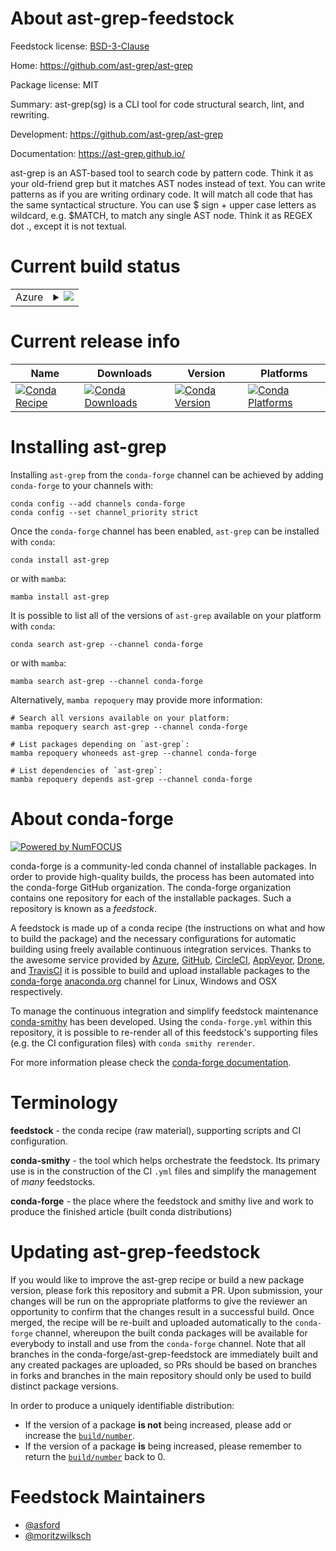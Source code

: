 About ast-grep-feedstock
========================

Feedstock license: [BSD-3-Clause](https://github.com/conda-forge/ast-grep-feedstock/blob/main/LICENSE.txt)

Home: https://github.com/ast-grep/ast-grep

Package license: MIT

Summary: ast-grep(sg) is a CLI tool for code structural search, lint, and rewriting.

Development: https://github.com/ast-grep/ast-grep

Documentation: https://ast-grep.github.io/

ast-grep is an AST-based tool to search code by pattern code. Think it as
your old-friend grep but it matches AST nodes instead of text. You can
write patterns as if you are writing ordinary code. It will match all code
that has the same syntactical structure. You can use $ sign + upper case
letters as wildcard, e.g. $MATCH, to match any single AST node. Think it as
REGEX dot ., except it is not textual.


Current build status
====================


<table>
    
  <tr>
    <td>Azure</td>
    <td>
      <details>
        <summary>
          <a href="https://dev.azure.com/conda-forge/feedstock-builds/_build/latest?definitionId=21580&branchName=main">
            <img src="https://dev.azure.com/conda-forge/feedstock-builds/_apis/build/status/ast-grep-feedstock?branchName=main">
          </a>
        </summary>
        <table>
          <thead><tr><th>Variant</th><th>Status</th></tr></thead>
          <tbody><tr>
              <td>linux_64</td>
              <td>
                <a href="https://dev.azure.com/conda-forge/feedstock-builds/_build/latest?definitionId=21580&branchName=main">
                  <img src="https://dev.azure.com/conda-forge/feedstock-builds/_apis/build/status/ast-grep-feedstock?branchName=main&jobName=linux&configuration=linux%20linux_64_" alt="variant">
                </a>
              </td>
            </tr><tr>
              <td>osx_64</td>
              <td>
                <a href="https://dev.azure.com/conda-forge/feedstock-builds/_build/latest?definitionId=21580&branchName=main">
                  <img src="https://dev.azure.com/conda-forge/feedstock-builds/_apis/build/status/ast-grep-feedstock?branchName=main&jobName=osx&configuration=osx%20osx_64_" alt="variant">
                </a>
              </td>
            </tr><tr>
              <td>osx_arm64</td>
              <td>
                <a href="https://dev.azure.com/conda-forge/feedstock-builds/_build/latest?definitionId=21580&branchName=main">
                  <img src="https://dev.azure.com/conda-forge/feedstock-builds/_apis/build/status/ast-grep-feedstock?branchName=main&jobName=osx&configuration=osx%20osx_arm64_" alt="variant">
                </a>
              </td>
            </tr>
          </tbody>
        </table>
      </details>
    </td>
  </tr>
</table>

Current release info
====================

| Name | Downloads | Version | Platforms |
| --- | --- | --- | --- |
| [![Conda Recipe](https://img.shields.io/badge/recipe-ast--grep-green.svg)](https://anaconda.org/conda-forge/ast-grep) | [![Conda Downloads](https://img.shields.io/conda/dn/conda-forge/ast-grep.svg)](https://anaconda.org/conda-forge/ast-grep) | [![Conda Version](https://img.shields.io/conda/vn/conda-forge/ast-grep.svg)](https://anaconda.org/conda-forge/ast-grep) | [![Conda Platforms](https://img.shields.io/conda/pn/conda-forge/ast-grep.svg)](https://anaconda.org/conda-forge/ast-grep) |

Installing ast-grep
===================

Installing `ast-grep` from the `conda-forge` channel can be achieved by adding `conda-forge` to your channels with:

```
conda config --add channels conda-forge
conda config --set channel_priority strict
```

Once the `conda-forge` channel has been enabled, `ast-grep` can be installed with `conda`:

```
conda install ast-grep
```

or with `mamba`:

```
mamba install ast-grep
```

It is possible to list all of the versions of `ast-grep` available on your platform with `conda`:

```
conda search ast-grep --channel conda-forge
```

or with `mamba`:

```
mamba search ast-grep --channel conda-forge
```

Alternatively, `mamba repoquery` may provide more information:

```
# Search all versions available on your platform:
mamba repoquery search ast-grep --channel conda-forge

# List packages depending on `ast-grep`:
mamba repoquery whoneeds ast-grep --channel conda-forge

# List dependencies of `ast-grep`:
mamba repoquery depends ast-grep --channel conda-forge
```


About conda-forge
=================

[![Powered by
NumFOCUS](https://img.shields.io/badge/powered%20by-NumFOCUS-orange.svg?style=flat&colorA=E1523D&colorB=007D8A)](https://numfocus.org)

conda-forge is a community-led conda channel of installable packages.
In order to provide high-quality builds, the process has been automated into the
conda-forge GitHub organization. The conda-forge organization contains one repository
for each of the installable packages. Such a repository is known as a *feedstock*.

A feedstock is made up of a conda recipe (the instructions on what and how to build
the package) and the necessary configurations for automatic building using freely
available continuous integration services. Thanks to the awesome service provided by
[Azure](https://azure.microsoft.com/en-us/services/devops/), [GitHub](https://github.com/),
[CircleCI](https://circleci.com/), [AppVeyor](https://www.appveyor.com/),
[Drone](https://cloud.drone.io/welcome), and [TravisCI](https://travis-ci.com/)
it is possible to build and upload installable packages to the
[conda-forge](https://anaconda.org/conda-forge) [anaconda.org](https://anaconda.org/)
channel for Linux, Windows and OSX respectively.

To manage the continuous integration and simplify feedstock maintenance
[conda-smithy](https://github.com/conda-forge/conda-smithy) has been developed.
Using the ``conda-forge.yml`` within this repository, it is possible to re-render all of
this feedstock's supporting files (e.g. the CI configuration files) with ``conda smithy rerender``.

For more information please check the [conda-forge documentation](https://conda-forge.org/docs/).

Terminology
===========

**feedstock** - the conda recipe (raw material), supporting scripts and CI configuration.

**conda-smithy** - the tool which helps orchestrate the feedstock.
                   Its primary use is in the construction of the CI ``.yml`` files
                   and simplify the management of *many* feedstocks.

**conda-forge** - the place where the feedstock and smithy live and work to
                  produce the finished article (built conda distributions)


Updating ast-grep-feedstock
===========================

If you would like to improve the ast-grep recipe or build a new
package version, please fork this repository and submit a PR. Upon submission,
your changes will be run on the appropriate platforms to give the reviewer an
opportunity to confirm that the changes result in a successful build. Once
merged, the recipe will be re-built and uploaded automatically to the
`conda-forge` channel, whereupon the built conda packages will be available for
everybody to install and use from the `conda-forge` channel.
Note that all branches in the conda-forge/ast-grep-feedstock are
immediately built and any created packages are uploaded, so PRs should be based
on branches in forks and branches in the main repository should only be used to
build distinct package versions.

In order to produce a uniquely identifiable distribution:
 * If the version of a package **is not** being increased, please add or increase
   the [``build/number``](https://docs.conda.io/projects/conda-build/en/latest/resources/define-metadata.html#build-number-and-string).
 * If the version of a package **is** being increased, please remember to return
   the [``build/number``](https://docs.conda.io/projects/conda-build/en/latest/resources/define-metadata.html#build-number-and-string)
   back to 0.

Feedstock Maintainers
=====================

* [@asford](https://github.com/asford/)
* [@moritzwilksch](https://github.com/moritzwilksch/)

